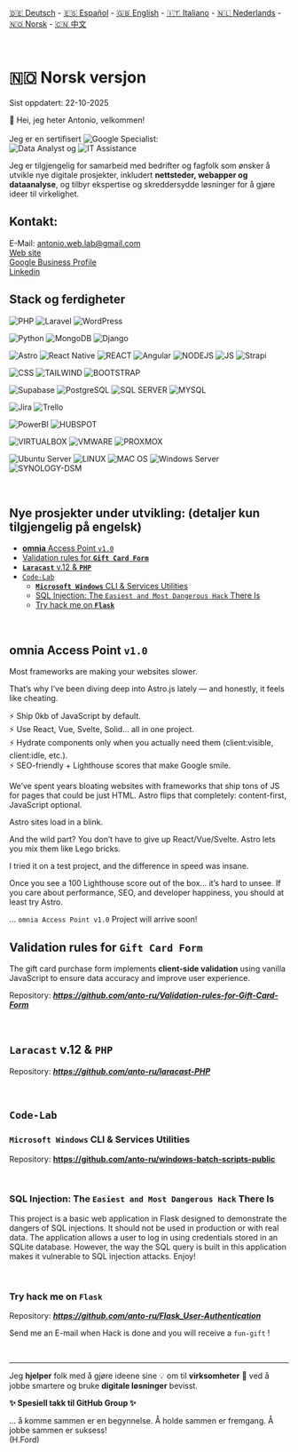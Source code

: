 <!-- INCLUDE: sections/language-menu.md -->





<!-- START INCLUDE -->
[🇩🇪 Deutsch](README.de.md) - [🇪🇸 Español](README.es.md) - [🇬🇧 English](README.md) - [🇮🇹 Italiano](README.it.md) - [🇳🇱 Nederlands](README.nl.md)  - [🇳🇴 Norsk](README.no.md) - [🇨🇳 中文](README.zh.md)
<!-- END INCLUDE -->
<br>
<h1>🇳🇴 Norsk versjon</h1>
<p><p><p><p><p><p><p><p><p><p><p><p><p><p><p><p><p><p><p><p><p><p><p><p><p><p><p><p><p><p><p><p><p><p><p><p><p><p><p><p><p><p><p><p><p><p><p><p><p>Sist oppdatert: 22-10-2025</p>

👋 Hei, jeg heter Antonio, velkommen!<br><br>
Jeg er en sertifisert ![Google Specialist](https://img.shields.io/badge/Google%20Specialist-4285F4?style=for-the-badge&logo=google&logoColor=white):<br>![Data Analyst](https://img.shields.io/badge/Google_Data_Analyst-4285F4?style=for-the-badge&logo=google&logoColor=white) og ![IT Assistance](https://img.shields.io/badge/Google_IT_Support-4285F4?style=for-the-badge&logo=google&logoColor=white) 

Jeg er tilgjengelig for samarbeid med bedrifter og fagfolk som ønsker å utvikle nye digitale prosjekter, inkludert **nettsteder, webapper og dataanalyse**, og tilbyr ekspertise og skreddersydde løsninger for å gjøre ideer til virkelighet.

<h2>Kontakt:</h2>
<!-- INCLUDE: sections/contact.md -->





<!-- START INCLUDE -->
E-Mail:&nbsp;antonio.web.lab@gmail.com
<br>
<a href="https://anto-ru.github.io/anto-ru/">Web site</a>
<br>
<a href="https://www.google.com/search?sca_esv=6bae24b5c791315b&hl=en&authuser=0&si=AMgyJEtREmoPL4P1I5IDCfuA8gybfVI2d5Uj7QMwYCZHKDZ-E9cZkofk5STIu4J3lpwj-FZN-h5IMQILNtxinfjxn7_uJHMfY6LL17mJ0YAAH2vLlOZKAsRcD3xYe4SDV8aBk0hrZBcfqepLuG_BU6BwFQsGrYN0ILOhjH6IsQqnuf0ry574nSM%3D&q=Antonio+Russo+Consulente+Informatico+Reviews&sa=X&ved=2ahUKEwjIzKq397ePAxWWUKQEHTQ1DLEQ0bkNegQIJBAD&biw=1920&bih=867&dpr=1">Google Business Profile</a>
<br>
<a href="https://www.linkedin.com/in/antonio-russo-83937a25b/">Linkedin</a>
<br>
<!-- END INCLUDE -->


<h2>Stack og ferdigheter</h2>
<!-- INCLUDE: sections/stack-skills.md -->








<!-- START INCLUDE -->
![PHP](https://img.shields.io/badge/php-777BB4?style=for-the-badge&logo=php&logoColor=white) ![Laravel](https://img.shields.io/badge/Laravel-FF2D20?style=for-the-badge&logo=laravel&logoColor=white)  ![WordPress](https://img.shields.io/badge/wordpress-21759B?style=for-the-badge&logo=wordpress&logoColor=white)

![Python](https://img.shields.io/badge/python-3670A0?style=for-the-badge&logo=python&logoColor=ffdd54) ![MongoDB](https://img.shields.io/badge/MongoDB-4EA94B?style=for-the-badge&logo=mongodb&logoColor=white) ![Django](https://img.shields.io/badge/django-092E20?style=for-the-badge&logo=django&logoColor=white)

![Astro](https://img.shields.io/badge/Astro-FF5D01?style=for-the-badge&logo=astro&logoColor=white) ![React Native](https://img.shields.io/badge/react%20native-61DAFB?style=for-the-badge&logo=react&logoColor=white) ![REACT](https://img.shields.io/badge/React-20232A?style=for-the-badge&logo=react&logoColor=61DAFB) ![Angular](https://img.shields.io/badge/angular-DD0031?style=for-the-badge&logo=angular&logoColor=white) ![NODEJS](https://img.shields.io/badge/Node%20js-339933?style=for-the-badge&logo=nodedotjs&logoColor=white) ![JS](https://img.shields.io/badge/javascript-323330?style=for-the-badge&logo=javascript&logoColor=F7DF1E) ![Strapi](https://img.shields.io/badge/strapi-4945FF?style=for-the-badge&logo=strapi&logoColor=white)

![CSS](https://img.shields.io/badge/CSS3-1572B6?style=for-the-badge&logo=css3&logoColor=white) ![TAILWIND](https://img.shields.io/badge/tailwind%20css-38B2AC?style=for-the-badge&logo=tailwind-css&logoColor=white) ![BOOTSTRAP](https://img.shields.io/badge/bootstrap-563D7C?style=for-the-badge&logo=bootstrap&logoColor=white)

![Supabase](https://img.shields.io/badge/Supabase-171717?style=for-the-badge&logo=supabase&logoColor=white) ![PostgreSQL](https://img.shields.io/badge/PostgreSQL-316192?style=for-the-badge&logo=postgresql&logoColor=white) ![SQL SERVER](https://img.shields.io/badge/Microsoft%20SQL%20Server-CC2927?style=for-the-badge&logo=microsoft-sql-server&logoColor=white) ![MYSQL](https://img.shields.io/badge/MySQL-005C84?style=for-the-badge&logo=mysql&logoColor=white)

![Jira](https://img.shields.io/badge/jira-0052CC?style=for-the-badge&logo=jira&logoColor=white) ![Trello](https://img.shields.io/badge/trello-0052CC?style=for-the-badge&logo=trello&logoColor=white)

![PowerBI](https://img.shields.io/badge/Power_BI-F2C811?style=for-the-badge&logo=power-bi&logoColor=black) ![HUBSPOT](https://img.shields.io/badge/HubSpot-FF7A59?style=for-the-badge&logo=hubspot&logoColor=white)

![VIRTUALBOX](https://img.shields.io/badge/VirtualBox-21416b?style=for-the-badge&logo=VirtualBox&logoColor=white) ![VMWARE](https://img.shields.io/badge/VMware-231f20?style=for-the-badge&logo=VMware&logoColor=white) ![PROXMOX](https://img.shields.io/badge/Proxmox-E57000?style=for-the-badge&logo=proxmox&logoColor=white)

![Ubuntu Server](https://img.shields.io/badge/Ubuntu%20Server-E95420?style=for-the-badge&logo=ubuntu&logoColor=white) ![LINUX](https://img.shields.io/badge/Linux-FCC624?style=for-the-badge&logo=linux&logoColor=black) ![MAC OS](https://img.shields.io/badge/mac%20os-000000?style=for-the-badge&logo=apple&logoColor=white) ![Windows Server](https://img.shields.io/badge/Windows%20Server-0078D6?style=for-the-badge&logo=windows&logoColor=white) ![SYNOLOGY-DSM](https://img.shields.io/badge/Synology%20DSM-0078FF?style=for-the-badge&logo=synology&logoColor=white)

<br>
<!-- END INCLUDE -->

<h2>Nye prosjekter under utvikling: (detaljer kun tilgjengelig på engelsk)</h2>
<!-- INCLUDE: sections/projects.md -->








<!-- START INCLUDE -->
- [**omnia** Access Point `v1.0`](#omnia-access-point-v10)
- [Validation rules for **`Gift Card Form`**](#validation-rules-for-gift-card-form)
- [**`Laracast`** v.12 \& **`PHP`**](#laracast-v12--php)
- [`Code-Lab`](#code-lab)
  - [**`Microsoft Windows`** CLI \& Services Utilities](#microsoft-windows-cli--services-utilities)
  - [SQL Injection: The `Easiest and Most Dangerous Hack` There Is](#sql-injection-the-easiest-and-most-dangerous-hack-there-is)
  - [Try hack me on **`Flask`**](#try-hack-me-on-flask)

<br>

## **omnia** Access Point `v1.0`
Most frameworks are making your websites slower.

That’s why I’ve been diving deep into Astro.js lately — and honestly, it feels like cheating.

⚡️ Ship 0kb of JavaScript by default.<br>
⚡️ Use React, Vue, Svelte, Solid… all in one project.<br>
⚡️ Hydrate components only when you actually need them (client:visible, client:idle, etc.).<br>
⚡️ SEO-friendly + Lighthouse scores that make Google smile.<br>

We’ve spent years bloating websites with frameworks that ship tons of JS for pages that could be just HTML. Astro flips that completely: content-first, JavaScript optional.

Astro sites load in a blink.

And the wild part? You don’t have to give up React/Vue/Svelte. Astro lets you mix them like Lego bricks.

I tried it on a test project, and the difference in speed was insane.

Once you see a 100 Lighthouse score out of the box… it’s hard to unsee.
If you care about performance, SEO, and developer happiness, you should at least try Astro.

... `omnia Access Point v1.0` Project will arrive soon!

## Validation rules for **`Gift Card Form`**
The gift card purchase form implements **client-side validation** using vanilla JavaScript to ensure data accuracy and improve user experience.

Repository: ***https://github.com/anto-ru/Validation-rules-for-Gift-Card-Form***

<br>

## **`Laracast`** v.12 & **`PHP`**

Repository: ***https://github.com/anto-ru/laracast-PHP***

<br>


## `Code-Lab`

### **`Microsoft Windows`** CLI & Services Utilities

Repository: **https://github.com/anto-ru/windows-batch-scripts-public**

<br>


### SQL Injection: The `Easiest and Most Dangerous Hack` There Is

This project is a basic web application in Flask designed to demonstrate the dangers of SQL injections. It should not be used in production or with real data. The application allows a user to log in using credentials stored in an SQLite database. However, the way the SQL query is built in this application makes it vulnerable to SQL injection attacks. Enjoy!

<br>

### Try hack me on **`Flask`**

Repository: ***https://github.com/anto-ru/Flask_User-Authentication***

Send me an E-mail when Hack is done and you will receive a `fun-gift` !

<br>
<!-- END INCLUDE -->


---
Jeg **hjelper** folk med å gjøre ideene sine 💡 om til **virksomheter** 💼 ved å jobbe smartere og bruke **digitale løsninger** bevisst.

**✨ Spesiell takk til GitHub Group ✨**

... å komme sammen er en begynnelse. Å holde sammen er fremgang. Å jobbe sammen er suksess!<br>
(H.Ford)
